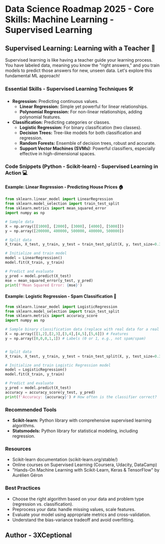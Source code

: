 # Data Science Roadmap 2025 - Core Skills: Machine Learning - Supervised Learning

## Supervised Learning: Learning with a Teacher 🍎

Supervised learning is like having a teacher guide your learning process. You have labeled data, meaning you know the "right answers," and you train models to predict those answers for new, unseen data. Let's explore this fundamental ML approach!

### Essential Skills - Supervised Learning Techniques 🛠️

*   **Regression:** Predicting continuous values.
    *   **Linear Regression:** Simple yet powerful for linear relationships.
    *   **Polynomial Regression:** For non-linear relationships, adding polynomial features.
*   **Classification:** Predicting categories or classes.
    *   **Logistic Regression:** For binary classification (two classes).
    *   **Decision Trees:** Tree-like models for both classification and regression.
    *   **Random Forests:** Ensemble of decision trees, robust and accurate.
    *   **Support Vector Machines (SVMs):** Powerful classifiers, especially effective in high-dimensional spaces.

### Code Snippets (Python - Scikit-learn) - Supervised Learning in Action 💻

#### Example: Linear Regression - Predicting House Prices 🏠

```python
from sklearn.linear_model import LinearRegression
from sklearn.model_selection import train_test_split
from sklearn.metrics import mean_squared_error
import numpy as np

# Sample data
X = np.array([[1000], [2000], [3000], [4000], [5000]])
y = np.array([200000, 400000, 500000, 400000, 500000])

# Split data
X_train, X_test, y_train, y_test = train_test_split(X, y, test_size=0.3, random_state=42)

# Initialize and train model
model = LinearRegression()
model.fit(X_train, y_train)

# Predict and evaluate
y_pred = model.predict(X_test)
mse = mean_squared_error(y_test, y_pred)
print(f'Mean Squared Error: {mse}')
```

#### Example: Logistic Regression - Spam Classification 📧

```python
from sklearn.linear_model import LogisticRegression
from sklearn.model_selection import train_test_split
from sklearn.metrics import accuracy_score
import numpy as np

# Sample binary classification data (replace with real data for a real project!)
X = np.array([[1,2],[2,3],[3,4],[4,5],[5,6]]) # Features
y = np.array([0,0,0,1,1]) # Labels (0 or 1, e.g., not spam/spam)


# Split data
X_train, X_test, y_train, y_test = train_test_split(X, y, test_size=0.3, random_state=42)

# Initialize and train Logistic Regression model
model = LogisticRegression()
model.fit(X_train, y_train)

# Predict and evaluate
y_pred = model.predict(X_test)
accuracy = accuracy_score(y_test, y_pred)
print(f'Accuracy: {accuracy}') # How often is the classifier correct?
```

### Recommended Tools

*   **Scikit-learn:** Python library with comprehensive supervised learning algorithms.
*   **Statsmodels:** Python library for statistical modeling, including regression.

### Resources

*   Scikit-learn documentation (scikit-learn.org/stable/)
*   Online courses on Supervised Learning (Coursera, Udacity, DataCamp)
*   "Hands-On Machine Learning with Scikit-Learn, Keras & TensorFlow" by Aurélien Géron

### Best Practices

*   Choose the right algorithm based on your data and problem type (regression vs. classification).
*   Preprocess your data: handle missing values, scale features.
*   Evaluate your model using appropriate metrics and cross-validation.
*   Understand the bias-variance tradeoff and avoid overfitting.

## Author - 3XCeptional